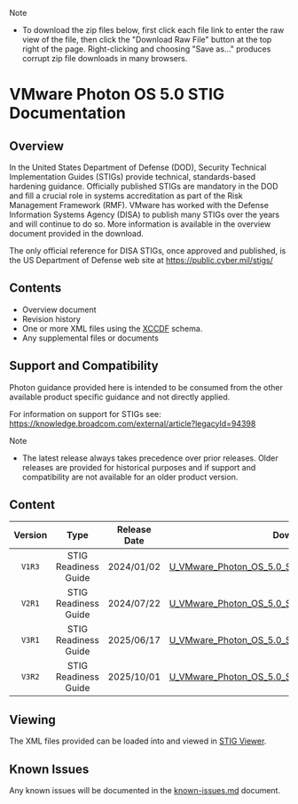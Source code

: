 > [!NOTE]
> - To download the zip files below, first click each file link to enter the raw view of the file, then click the "Download Raw File" button at the top right of the page. Right-clicking and choosing "Save as..." produces corrupt zip file downloads in many browsers.

# VMware Photon OS 5.0 STIG Documentation

## Overview
In the United States Department of Defense (DOD), Security Technical Implementation Guides (STIGs) provide technical, standards-based hardening guidance. Officially published STIGs are mandatory in the DOD and fill a crucial role in systems accreditation as part of the Risk Management Framework (RMF). VMware has worked with the Defense Information Systems Agency (DISA) to publish many STIGs over the years and will continue to do so. More information is available in the overview document provided in the download.

The only official reference for DISA STIGs, once approved and published, is the US Department of Defense web site at https://public.cyber.mil/stigs/

## Contents
- Overview document
- Revision history
- One or more XML files using the [XCCDF](https://csrc.nist.gov/Projects/Security-Content-Automation-Protocol/Specifications/xccdf) schema.
- Any supplemental files or documents

## Support and Compatibility
Photon guidance provided here is intended to be consumed from the other available product specific guidance and not directly applied.

For information on support for STIGs see: https://knowledge.broadcom.com/external/article?legacyId=94398

> [!NOTE]
> - The latest release always takes precedence over prior releases. Older releases are provided for historical purposes and if support and compatibility are not available for an older product version. 


## Content
|      Version      |        Type        |     Release Date   |      Download      |
|:-----------------:|:------------------:|:------------------:|:------------------:|
|     `V1R3`        |STIG Readiness Guide|     2024/01/02     |[U_VMware_Photon_OS_5.0_STIG_Readiness_Guide_v1r3.zip](U_VMware_Photon_OS_5.0_STIG_Readiness_Guide_v1r3.zip)|
|     `V2R1`        |STIG Readiness Guide|     2024/07/22     |[U_VMware_Photon_OS_5.0_STIG_Readiness_Guide_v2r1.zip](U_VMware_Photon_OS_5.0_STIG_Readiness_Guide_v2r1.zip)|
|     `V3R1`        |STIG Readiness Guide|     2025/06/17     |[U_VMware_Photon_OS_5.0_STIG_Readiness_Guide_v3r1.zip](U_VMware_Photon_OS_5.0_STIG_Readiness_Guide_v3r1.zip)|
|     `V3R2`        |STIG Readiness Guide|     2025/10/01     |[U_VMware_Photon_OS_5.0_STIG_Readiness_Guide_v3r2.zip](U_VMware_Photon_OS_5.0_STIG_Readiness_Guide_v3r2.zip)|


## Viewing
The XML files provided can be loaded into and viewed in [STIG Viewer](https://public.cyber.mil/stigs/stig-viewing-tools/).  

## Known Issues
Any known issues will be documented in the [known-issues.md](known-issues.md) document.  

